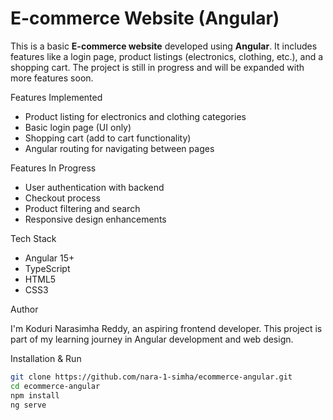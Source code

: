 # E-commerce Website (Angular)

This is a basic **E-commerce website** developed using **Angular**. It includes features like a login page, product listings (electronics, clothing, etc.), and a shopping cart. The project is still in progress and will be expanded with more features soon.

 Features Implemented

- Product listing for electronics and clothing categories
- Basic login page (UI only)
- Shopping cart (add to cart functionality)
- Angular routing for navigating between pages

Features In Progress

- User authentication with backend
- Checkout process
- Product filtering and search
- Responsive design enhancements

Tech Stack

- Angular 15+
- TypeScript
- HTML5
- CSS3

Author

I'm Koduri Narasimha Reddy, an aspiring frontend developer. This project is part of my learning journey in Angular development and web design.

Installation & Run

```bash
git clone https://github.com/nara-1-simha/ecommerce-angular.git
cd ecommerce-angular
npm install
ng serve
